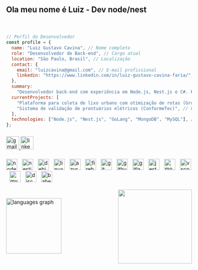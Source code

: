 <h2 align="left">Ola meu nome é Luiz - Dev node/nest</h2>

###

<br clear="both">

```javascript
// Perfil do Desenvolvedor
const profile = {
  name: "Luiz Gustavo Cavina", // Nome completo
  role: "Desenvolvedor de Back-end", // Cargo atual
  location: "São Paulo, Brasil", // Localização
  contact: {
    email: "luizcavina@gmail.com", // E-mail profissional
    linkedin: "https://www.linkedin.com/in/luiz-gustavo-cavina-faria/", // Perfil no LinkedIn
  },
  summary:
    "Desenvolvedor back-end com experiência em Node.js, Nest.js e C#. Participei de projetos de APIs, dashboards e integrações para otimizar processos em empresas e startups. Apaixonado por resolver problemas com tecnologia e sempre em busca de novos desafios.", // Resumo profissional
  currentProjects: [
    "Plataforma para coleta de lixo urbano com otimização de rotas (Grunber)", // Projeto atual 1
    "Sistema de validação de prontuários elétricos (ConformeTec)", // Projeto atual 2
  ],
  technologies: ["Node.js", "Nest.js", "GoLang", "MongoDB", "MySQL"], // Tecnologias dominadas
};
```
###

<div align="left">
  <a href="luizcavina@gmail.com" target="_blank">
    <img src="https://img.shields.io/static/v1?message=Gmail&logo=gmail&label=&color=D14836&logoColor=white&labelColor=&style=for-the-badge" height="35" alt="gmail logo"  />
  </a>
  <a href="https://linkedin.com/in/luiz-gustavo-cavina-faria/" target="_blank">
    <img src="https://img.shields.io/static/v1?message=LinkedIn&logo=linkedin&label=&color=0077B5&logoColor=white&labelColor=&style=for-the-badge" height="35" alt="linkedin logo"  />
  </a>
</div>

###

<div align="left">
  <img src="https://img.shields.io/badge/Node.js-339933?logo=nodedotjs&logoColor=white&style=for-the-badge" height="30" alt="nodejs logo"  />
  <img width="5" />
  <img src="https://img.shields.io/badge/NestJS-E0234E?logo=nestjs&logoColor=white&style=for-the-badge" height="30" alt="nestjs logo"  />
  <img width="5" />
  <img src="https://img.shields.io/badge/Debian-A81D33?logo=debian&logoColor=white&style=for-the-badge" height="30" alt="debian logo"  />
  <img width="5" />
  <img src="https://img.shields.io/badge/Linux-FCC624?logo=linux&logoColor=black&style=for-the-badge" height="30" alt="linux logo"  />
  <img width="5" />
  <img src="https://img.shields.io/badge/Microsoft Azure-0078D4?logo=microsoftazure&logoColor=white&style=for-the-badge" height="30" alt="azure logo"  />
  <img width="5" />
  <img src="https://img.shields.io/badge/Firebase-FFCA28?logo=firebase&logoColor=black&style=for-the-badge" height="30" alt="firebase logo"  />
  <img width="5" />
  <img src="https://img.shields.io/badge/Git-F05032?logo=git&logoColor=white&style=for-the-badge" height="30" alt="git logo"  />
  <img width="5" />
  <img src="https://img.shields.io/badge/GitHub-181717?logo=github&logoColor=white&style=for-the-badge" height="30" alt="github logo"  />
  <img width="5" />
  <img src="https://img.shields.io/badge/GitLab-FC6D26?logo=gitlab&logoColor=black&style=for-the-badge" height="30" alt="gitlab logo"  />
  <img width="5" />
  <img src="https://img.shields.io/badge/Jest-C21325?logo=jest&logoColor=white&style=for-the-badge" height="30" alt="jest logo"  />
  <img width="5" />
  <img src="https://img.shields.io/badge/Mocha-8D6748?logo=mocha&logoColor=white&style=for-the-badge" height="30" alt="mocha logo"  />
  <img width="5" />
  <img src="https://img.shields.io/badge/Visual Studio Code-007ACC?logo=visualstudiocode&logoColor=white&style=for-the-badge" height="30" alt="vscode logo"  />
  <img width="5" />
  <img src="https://img.shields.io/badge/MySQL-4479A1?logo=mysql&logoColor=white&style=for-the-badge" height="30" alt="mysql logo"  />
  <img width="5" />
  <img src="https://cdn.jsdelivr.net/gh/devicons/devicon/icons/discordjs/discordjs-original.svg" height="30" alt="discordjs logo"  />
  <img width="5" />
  <img src="https://cdn.simpleicons.org/babel/F9DC3E" height="30" alt="babel logo"  />
</div>

<br clear="both">

<img align="right" height="200" src="https://i.pinimg.com/originals/7d/d8/ca/7dd8ca2372fb05068a7192eca40d655b.gif"  />

###

<div align="left">
  <img src="https://github-readme-stats.vercel.app/api/top-langs?username=Pizzy23&locale=en&hide_title=false&layout=compact&card_width=320&langs_count=5&theme=dracula&hide_border=false" height="150" alt="languages graph"  />
</div>

###
